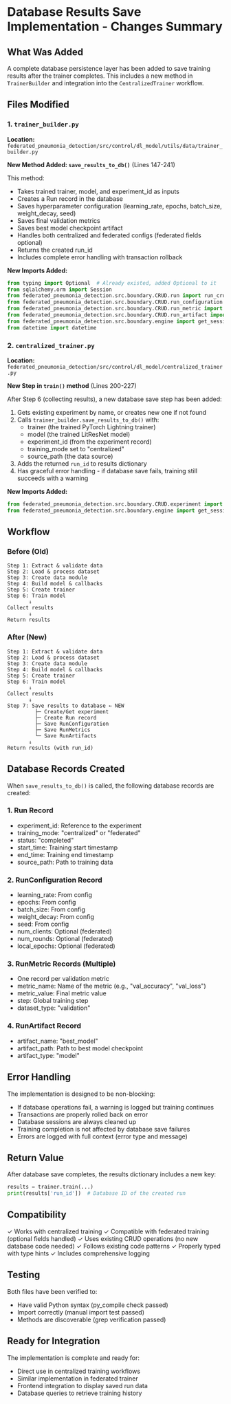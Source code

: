 # Database Results Save Implementation - Changes Summary

## What Was Added

A complete database persistence layer has been added to save training results after the trainer completes. This includes a new method in `TrainerBuilder` and integration into the `CentralizedTrainer` workflow.

## Files Modified

### 1. `trainer_builder.py`
**Location:** `federated_pneumonia_detection/src/control/dl_model/utils/data/trainer_builder.py`

**New Method Added: `save_results_to_db()`** (Lines 147-241)

This method:
- Takes trained trainer, model, and experiment_id as inputs
- Creates a Run record in the database
- Saves hyperparameter configuration (learning_rate, epochs, batch_size, weight_decay, seed)
- Saves final validation metrics
- Saves best model checkpoint artifact
- Handles both centralized and federated configs (federated fields optional)
- Returns the created run_id
- Includes complete error handling with transaction rollback

**New Imports Added:**
```python
from typing import Optional  # Already existed, added Optional to it
from sqlalchemy.orm import Session
from federated_pneumonia_detection.src.boundary.CRUD.run import run_crud
from federated_pneumonia_detection.src.boundary.CRUD.run_configuration import run_configuration_crud
from federated_pneumonia_detection.src.boundary.CRUD.run_metric import run_metric_crud
from federated_pneumonia_detection.src.boundary.CRUD.run_artifact import run_artifact_crud
from federated_pneumonia_detection.src.boundary.engine import get_session
from datetime import datetime
```

### 2. `centralized_trainer.py`
**Location:** `federated_pneumonia_detection/src/control/dl_model/centralized_trainer.py`

**New Step in `train()` method** (Lines 200-227)

After Step 6 (collecting results), a new database save step has been added:

1. Gets existing experiment by name, or creates new one if not found
2. Calls `trainer_builder.save_results_to_db()` with:
   - trainer (the trained PyTorch Lightning trainer)
   - model (the trained LitResNet model)
   - experiment_id (from the experiment record)
   - training_mode set to "centralized"
   - source_path (the data source)
3. Adds the returned `run_id` to results dictionary
4. Has graceful error handling - if database save fails, training still succeeds with a warning

**New Imports Added:**
```python
from federated_pneumonia_detection.src.boundary.CRUD.experiment import experiment_crud
from federated_pneumonia_detection.src.boundary.engine import get_session
```

## Workflow

### Before (Old)
```
Step 1: Extract & validate data
Step 2: Load & process dataset
Step 3: Create data module
Step 4: Build model & callbacks
Step 5: Create trainer
Step 6: Train model
       ↓
Collect results
       ↓
Return results
```

### After (New)
```
Step 1: Extract & validate data
Step 2: Load & process dataset
Step 3: Create data module
Step 4: Build model & callbacks
Step 5: Create trainer
Step 6: Train model
       ↓
Collect results
       ↓
Step 7: Save results to database ← NEW
         ├─ Create/Get experiment
         ├─ Create Run record
         ├─ Save RunConfiguration
         ├─ Save RunMetrics
         └─ Save RunArtifacts
       ↓
Return results (with run_id)
```

## Database Records Created

When `save_results_to_db()` is called, the following database records are created:

### 1. Run Record
- experiment_id: Reference to the experiment
- training_mode: "centralized" or "federated"
- status: "completed"
- start_time: Training start timestamp
- end_time: Training end timestamp
- source_path: Path to training data

### 2. RunConfiguration Record
- learning_rate: From config
- epochs: From config
- batch_size: From config
- weight_decay: From config
- seed: From config
- num_clients: Optional (federated)
- num_rounds: Optional (federated)
- local_epochs: Optional (federated)

### 3. RunMetric Records (Multiple)
- One record per validation metric
- metric_name: Name of the metric (e.g., "val_accuracy", "val_loss")
- metric_value: Final metric value
- step: Global training step
- dataset_type: "validation"

### 4. RunArtifact Record
- artifact_name: "best_model"
- artifact_path: Path to best model checkpoint
- artifact_type: "model"

## Error Handling

The implementation is designed to be non-blocking:

- If database operations fail, a warning is logged but training continues
- Transactions are properly rolled back on error
- Database sessions are always cleaned up
- Training completion is not affected by database save failures
- Errors are logged with full context (error type and message)

## Return Value

After database save completes, the results dictionary includes a new key:
```python
results = trainer.train(...)
print(results['run_id'])  # Database ID of the created run
```

## Compatibility

✓ Works with centralized training
✓ Compatible with federated training (optional fields handled)
✓ Uses existing CRUD operations (no new database code needed)
✓ Follows existing code patterns
✓ Properly typed with type hints
✓ Includes comprehensive logging

## Testing

Both files have been verified to:
- Have valid Python syntax (py_compile check passed)
- Import correctly (manual import test passed)
- Methods are discoverable (grep verification passed)

## Ready for Integration

The implementation is complete and ready for:
- Direct use in centralized training workflows
- Similar implementation in federated trainer
- Frontend integration to display saved run data
- Database queries to retrieve training history
